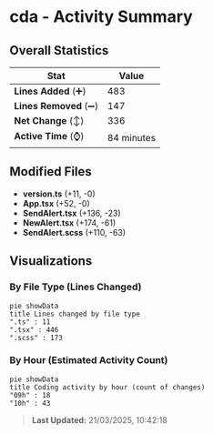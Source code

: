 # cda - Activity Summary 

## Overall Statistics

| Stat                   | Value                                                             |
| ---------------------- | ----------------------------------------------------------------- |
| **Lines Added** (➕)   | 483                                          |
| **Lines Removed** (➖) | 147                                        |
| **Net Change** (↕)    | 336                |
| **Active Time** (⌚)   | 84 minutes |


## Modified Files
- **version.ts** (+11, -0)
- **App.tsx** (+52, -0)
- **SendAlert.tsx** (+136, -23)
- **NewAlert.tsx** (+174, -61)
- **SendAlert.scss** (+110, -63)

## Visualizations

### By File Type (Lines Changed)

```mermaid
pie showData
title Lines changed by file type
".ts" : 11
".tsx" : 446
".scss" : 173
```

### By Hour (Estimated Activity Count)

```mermaid
pie showData
title Coding activity by hour (count of changes)
"09h" : 18
"10h" : 43
```


> **Last Updated:** 21/03/2025, 10:42:18